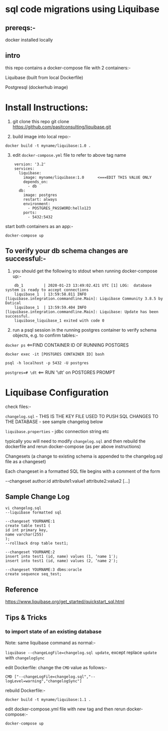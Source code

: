 # sql code migrations using Liquibase

## prereqs:-
docker installed locally

## intro
this repo contains a docker-compose file with 2 containers:- 

Liquibase (built from local Dockerfile)

Postgresql (dockerhub image)

# Install Instructions:
1) git clone this repo
    git clone https://github.com/pasitconsulting/liquibase.git

2) build image into local repo:- 

 ```docker build -t myname/liquibase:1.0 . ```

3) edit ```docker-compose.yml``` file to refer to above tag name
```
    version: '3.2'
    services:
      liquibase:
        image: myname/liquibase:1.0      <===EDIT THIS VALUE ONLY
        depends_on:
          - db
      db:
        image: postgres
        restart: always
        environment:
          - POSTGRES_PASSWORD:hello123
        ports:
          - 5432:5432
```

start both containers as an app:-

    docker-compose up


## To verify your db schema changes are successful:-

1) you should get the following to stdout when running docker-compose up:-
```
    db_1         | 2020-01-23 13:49:02.421 UTC [1] LOG:  database system is ready to accept connections
    liquibase_1  | 13:59:58.811 INFO  [liquibase.integration.commandline.Main]: Liquibase Community 3.8.5 by Datical
    liquibase_1  | 13:59:59.404 INFO  [liquibase.integration.commandline.Main]: Liquibase: Update has been successful.
    liquibase_liquibase_1 exited with code 0
```

2) run a psql session in the running postgres container to verify schema objects, e.g. to confirm tables:-

``docker ps``   <==FIND CONTAINER ID OF RUNNING POSTGRES

```docker exec -it [POSTGRES CONTAINER ID] bash```

```psql -h localhost -p 5432 -U postgres```

```postgres=# \dt```  <== RUN '\dt' on POSTGRES PROMPT



# Liquibase Configuration
check files:-

`changelog.sql`  - THIS IS THE KEY FILE USED TO PUSH SQL CHANGES TO THE DATABASE - see sample changelog below

`liquibase.properties` - jdbc connection string etc


typically you will need to modify `changelog.sql` and then rebuild the dockerfile and rerun docker-compose (as per above instructions)

Changesets (a change to existing schema is appended to the changelog.sql file as a changeset)

Each changeset in a formatted SQL file begins with a comment of the form

--changeset author:id attribute1:value1 attribute2:value2 [...]

## Sample Change Log
```    
vi changelog.sql
--liquibase formatted sql

--changeset YOURNAME:1
create table test1 (
id int primary key,
name varchar(255)
);
--rollback drop table test1;

--changeset YOURNAME:2
insert into test1 (id, name) values (1, ‘name 1′);
insert into test1 (id, name) values (2, ‘name 2′);

--changeset YOURNAME:3 dbms:oracle
create sequence seq_test;
```

## Reference
https://www.liquibase.org/get_started/quickstart_sql.html

## Tips & Tricks
### to import state of an existing database
Note: same liquibase command as normal:-

```liquibase --changeLogFile=changelog.sql update```, except replace `update` with `changelogSync`

edit Dockerfile: change the ``CMD`` value as follows:-

    CMD ["--changeLogFile=changelog.sql","--logLevel=warning","changelogSync"]
 
 rebuild Dockerfile:-
 
    docker build -t myname/liquibase:1.1 .
        
edit docker-compose.yml file with new tag and then rerun docker-compose:-

```docker-compose up```

